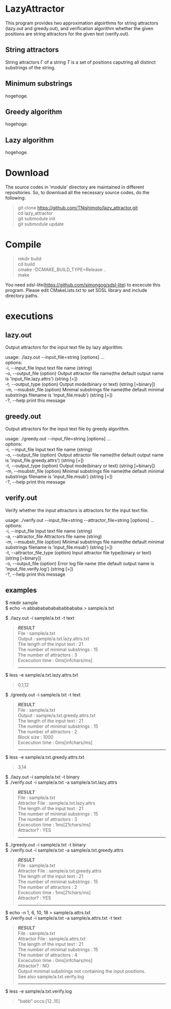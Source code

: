 # LazyAttractor

This program provides two approximation algoirthms for string attractors (lazy.out and greedy.out), and verification algorithm whether the given positions are string attractors for the given text (verify.out).

## String attractors

String attractors Γ of a string $T$ is a set of positions caputring all distinct substrings of the string. 

## Minimum substrings

hogehoge.

## Greedy algorithm

hogehoge.

## Lazy algorithm

hogehoge.


# Download
The source codes in 'module' directory are maintained in different repositories. 
So, to download all the necessary source codes, do the following:

> git clone https://github.com/TNishimoto/lazy_attractor.git  
> cd lazy_attractor  
> git submodule init  
> git submodule update 

# Compile
> mkdir build  
> cd build  
> cmake -DCMAKE_BUILD_TYPE=Release ..  
> make  

You need sdsl-lite(https://github.com/simongog/sdsl-lite) to excecute this program. 
Please edit CMakeLists.txt to set SDSL library and include directory paths.

# executions


## lazy.out
Output attractors for the input text file by lazy algorithm.  

usage: ./lazy.out --input_file=string [options] ...  
options:  
  -i, --input_file      Input text file name (string)  
  -o, --output_file     (option) Output attractor file name(the default output name is 'input_file.lazy.attrs') (string [=])  
  -t, --output_type     (option) Output mode(binary or text) (string [=binary])  
  -m, --msubstr_file    (option) Minimal substrings file name(the default minimal substrings filename is 'input_file.msub') (string [=])  
  -?, --help            print this message  
## greedy.out
Output attractors for the input text file by greedy algorithm.  

usage: ./greedy.out --input_file=string [options] ...  
options:  
  -i, --input_file      Input text file name (string)  
  -o, --output_file     (option) Output attractor file name(the default output name is 'input_file.greedy.attrs') (string [=])  
  -t, --output_type     (option) Output mode(binary or text) (string [=binary])  
  -m, --msubstr_file    (option) Minimal substrings file name(the default minimal substrings filename is 'input_file.msub') (string [=])  
  -?, --help            print this message  

## verify.out
Verify whether the input attractors is attractors for the input text file.  

usage: ./verify.out --input_file=string --attractor_file=string [options] ...  
options:  
  -i, --input_file        Input text file name (string)  
  -a, --attractor_file    Attractors file name (string)  
  -m, --msubstr_file      (option) Minimal substrings file name(the default minimal substrings filename is 'input_file.msub') (string [=])  
  -t, --attractor_file_type    (option) Input attractor file type(binary or text) (string [=binary])  
  -o, --output_file       (option) Error log file name (the default output name is 'input_file.verify.log') (string [=])  
  -?, --help              print this message  

## examples
$ mkdir sample  
$ echo -n abbababababababbababa > sample/a.txt  
  
$ ./lazy.out -i sample/a.txt -t text
>___________RESULT___________  
>File : sample/a.txt  
>Output : sample/a.txt.lazy.attrs.txt  
>The length of the input text : 21  
>The number of minimal substrings : 15  
>The number of attractors : 3  
>Excecution time : 0ms[infchars/ms]  
>_________________________________  

$ less -e sample/a.txt.lazy.attrs.txt
>0,1,12  

$ ./greedy.out -i sample/a.txt -t text
>___________RESULT___________  
>File : sample/a.txt  
>Output : sample/a.txt.greedy.attrs.txt  
>The length of the input text : 21  
>The number of minimal substrings : 15  
>The number of attractors : 2  
>Block size : 1000  
>Excecution time : 0ms[infchars/ms]  
>_________________________________  

$ less -e sample/a.txt.greedy.attrs.txt
>3,14  

$ ./lazy.out -i sample/a.txt -t binary  
$ ./verify.out -i sample/a.txt -a sample/a.txt.lazy.attrs  
>___________RESULT___________  
>File : sample/a.txt  
>Attractor File : sample/a.txt.lazy.attrs  
>The length of the input text : 21  
>The number of minimal substrings : 15  
>The number of attractors : 3  
>Excecution time : 1ms[21chars/ms]  
>Attractor? : YES  
>_________________________________  

$ ./greedy.out -i sample/a.txt -t binary  
$ ./verify.out -i sample/a.txt -a sample/a.txt.greedy.attrs  
>___________RESULT___________  
>File : sample/a.txt  
>Attractor File : sample/a.txt.greedy.attrs  
>The length of the input text : 21  
>The number of minimal substrings : 15  
>The number of attractors : 2  
>Excecution time : 1ms[21chars/ms]  
>Attractor? : YES  
>_________________________________ 

$ echo -n 1, 6, 10, 18 > sample/a.attrs.txt  
$ ./verify.out -i sample/a.txt -a sample/a.attrs.txt -t text
>___________RESULT___________  
>File : sample/a.txt  
>Attractor File : sample/a.attrs.txt  
>The length of the input text : 21  
>The number of minimal substrings : 15  
>The number of attractors : 4  
>Excecution time : 0ms[infchars/ms]  
>Attractor? : NO  
>Output minimal substrings not containing the input positions.  
>See also sample/a.txt.verify.log  
>_________________________________ 

$ less -e sample/a.txt.verify.log  
>"babb" occs:[12..15]

